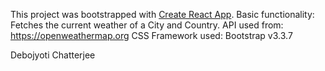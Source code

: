 This project was bootstrapped with [Create React App](https://github.com/facebookincubator/create-react-app).
Basic functionality: Fetches the current weather of a City and Country.
API used from: https://openweathermap.org
CSS Framework used: Bootstrap v3.3.7

Debojyoti Chatterjee
